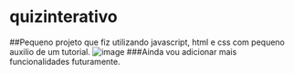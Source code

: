 # quizinterativo
##Pequeno projeto que fiz utilizando javascript, html e css com pequeno auxilio de um tutorial.
![image](https://user-images.githubusercontent.com/69086171/117577409-0b9d4e00-b0c0-11eb-997a-63d929974c71.png)
###Ainda vou adicionar mais funcionalidades futuramente.
